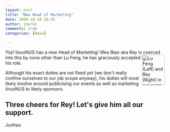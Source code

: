 ```yaml
---
layout: post
title: "New Head of Marketing"
date: 2006-10-18 18:45
author: jmarki
comments: true
categories: [News]

---
```

Yoz! linuxNUS has a new Head of Marketing! Wee Biao aka Rey is coerced <a title="Lu Feng and Rey in our room" href="http://linuxnus.org/wp-content/uploads/2006/10/lufeng_and_rey.jpg"><img align="right" alt="Lu Feng (Left) and Rey (Right) in our room" id="image29" style="width: 72px; height: 96px" title="Lu Feng (Left) and Rey (Right) in our room" src="http://linuxnus.org/wp-content/uploads/2006/10/lufeng_and_rey.thumbnail.jpg" /></a> into this by none other than Lu Feng, he has graciously accepted his role.

Although his exact duties are not fixed yet (we don't really confine ourselves to our job scope anyway), his duties will most likely involve around publicising our events as well as marketing linuxNUS to likely sponsors.

Three cheers for Rey! Let's give him all our support.
--
Junhao
